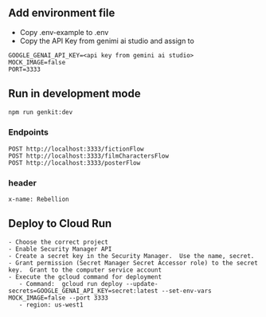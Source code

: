 ## Add environment file
- Copy .env-example to .env
- Copy the API Key from genimi ai studio and assign to 

```
GOOGLE_GENAI_API_KEY=<api key from gemini ai studio>
MOCK_IMAGE=false
PORT=3333
```

## Run in development mode
```bash
npm run genkit:dev
```

### Endpoints
```
POST http://localhost:3333/fictionFlow
POST http://localhost:3333/filmCharactersFlow
POST http://localhost:3333/posterFlow
```

### header
```
x-name: Rebellion
```

## Deploy to Cloud Run 

```
- Choose the correct project
- Enable Security Manager API
- Create a secret key in the Security Manager.  Use the name, secret.
- Grant permission (Secret Manager Secret Accessor role) to the secret key.  Grant to the computer service account 
- Execute the gcloud command for deployment
   - Command:  gcloud run deploy --update-secrets=GOOGLE_GENAI_API_KEY=secret:latest --set-env-vars MOCK_IMAGE=false --port 3333
   - region: us-west1
```